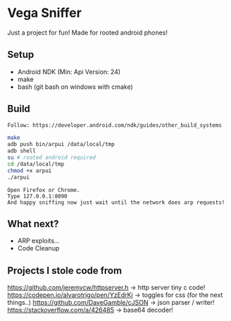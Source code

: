 # Vega Sniffer

Just a project for fun! Made for rooted android phones!

## Setup
- Android NDK (Min: Api Version: 24)
- make
- bash (git bash on windows with cmake)

## Build

```sh
Follow: https://developer.android.com/ndk/guides/other_build_systems

make
adb push bin/arpui /data/local/tmp
adb shell
su # rooted android required
cd /data/local/tmp
chmod +x arpui
./arpui
```

```
Open Firefox or Chrome.
Type 127.0.0.1:8090
And happy sniffing now just wait until the network does arp requests!
```

## What next?
- ARP exploits...
- Code Cleanup

## Projects I stole code from
https://github.com/jeremycw/httpserver.h -> http server tiny c code!
https://codepen.io/alvarotrigo/pen/YzEdrKj -> toggles for css (for the next things..)
https://github.com/DaveGamble/cJSON -> json parser / writer!
https://stackoverflow.com/a/426485 -> base64 decoder!
